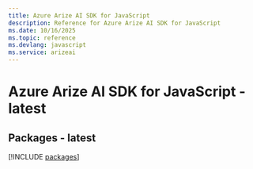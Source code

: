 ```yaml
---
title: Azure Arize AI SDK for JavaScript
description: Reference for Azure Arize AI SDK for JavaScript
ms.date: 10/16/2025
ms.topic: reference
ms.devlang: javascript
ms.service: arizeai
---
```

# Azure Arize AI SDK for JavaScript - latest
## Packages - latest
[!INCLUDE [packages](arize-ai-index.md)]